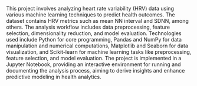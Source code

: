 This project involves analyzing heart rate variability (HRV) data using various machine learning techniques to predict health outcomes. The dataset contains HRV metrics such as mean NN interval and SDNN, among others. The analysis workflow includes data preprocessing, feature selection, dimensionality reduction, and model evaluation. Technologies used include Python for core programming, Pandas and NumPy for data manipulation and numerical computations, Matplotlib and Seaborn for data visualization, and Scikit-learn for machine learning tasks like preprocessing, feature selection, and model evaluation. The project is implemented in a Jupyter Notebook, providing an interactive environment for running and documenting the analysis process, aiming to derive insights and enhance predictive modeling in health analytics.
